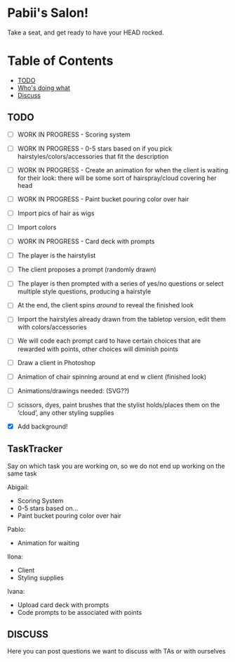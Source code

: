 # Pabii's Salon!
Take a seat, and get ready to have your HEAD rocked.

# Table of Contents
- [TODO](#TODO)
- [Who's doing what](#TaskTracker)
- [Discuss](#Discuss)

## TODO

- [ ] WORK IN PROGRESS - Scoring system 
- [ ] WORK IN PROGRESS - 0-5 stars based on if you pick hairstyles/colors/accessories that fit the description 
- [ ] WORK IN PROGRESS - Create an animation for when the client is waiting for their look: there will be some sort of hairspray/cloud covering her head
- [ ] WORK IN PROGRESS - Paint bucket pouring color over hair
- [ ] Import pics of hair as wigs 
- [ ] Import colors
- [ ] WORK IN PROGRESS - Card deck with prompts 
- [ ] The player is the hairstylist
- [ ] The client proposes a prompt (randomly drawn)
- [ ] The player is then prompted with a series of yes/no questions or select multiple style questions, producing a hairstyle
- [ ] At the end, the client spins *around* to reveal the finished look
- [ ] Import the hairstyles already drawn from the tabletop version, edit them with colors/accessories 
- [ ] We will code each prompt card to have certain choices that are rewarded with points, other choices will diminish points 
- [ ] Draw a client in Photoshop
- [ ] Animation of chair spinning around at end w client (finished look)
- [ ] Animations/drawings needed: (SVG??)
- [ ] scissors, dyes, paint brushes that the stylist holds/places them on the ‘cloud’,  any other styling supplies 
- [X] Add background!



## TaskTracker
Say on which task you are working on, so we do not end up working on the same task

Abigail:
- Scoring System
- 0-5 stars based on...
- Paint bucket pouring color over hair

Pablo:
- Animation for waiting

Ilona:
- Client
- Styling supplies

Ivana:
- Upload card deck with prompts
- Code prompts to be associated with points



## DISCUSS
Here you can post questions we want to discuss with TAs or with ourselves



